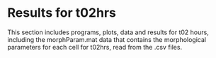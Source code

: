 # Results for t02hrs
This section includes programs, plots, data and results for t02 hours, including the morphParam.mat data that contains the morphological parameters for each cell for t02hrs, read from the .csv files. 
